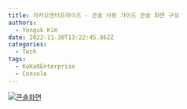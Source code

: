 ```yaml
---
title: 카카오엔터프라이즈 - 콘솔 사용 가이드 콘솔 화면 구성
authors:
  - Yonguk Kim
date: 2022-11-30T13:22:45.862Z
categories:
  - Tech
tags:
  - KaKaOEnterprise
  - Console
---
```


[![콘솔화면](https://img.youtube.com/vi/aXFqVBpu42M/0.jpg)](https://youtu.be/aXFqVBpu42M?si=j_FMZr77-qBYZEd7)